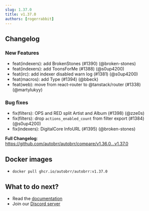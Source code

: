 ```yaml
---
slug: 1.37.0
title: v1.37.0
authors: [rogerrabbit]
---
```


## Changelog

### New Features

- feat(indexers): add BrokenStones (#1390) (@broken-stones)
- feat(indexers): add ToonsForMe (#1388) (@s0up4200)
- feat(irc): add indexer disabled warn log (#1381) (@s0up4200)
- feat(macros): add Type (#1394) (@bbeck)
- feat(web): move from react-router to @tanstack/router (#1338) (@martylukyy)

### Bug fixes

- fix(filters): OPS and RED split Artist and Album (#1398) (@zze0s)
- fix(filters): drop `actions_enabled_count` from filter export (#1384) (@s0up4200)
- fix(indexers): DigitalCore InfoURL (#1395) (@broken-stones)

**Full Changelog**: https://github.com/autobrr/autobrr/compare/v1.36.0...v1.37.0

## Docker images

- `docker pull ghcr.io/autobrr/autobrr:v1.37.0`

## What to do next?

- Read the [documentation](https://autobrr.com)
- Join our [Discord server](https://discord.gg/8s5d8pFhba)

